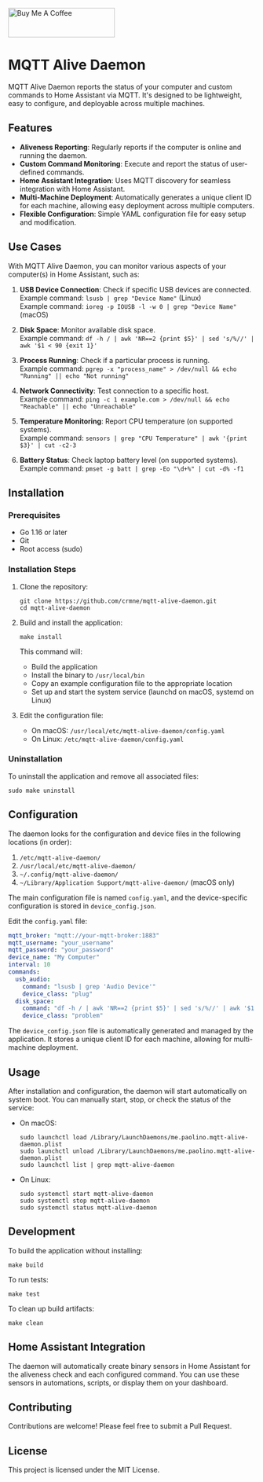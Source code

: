 <a href="https://www.buymeacoffee.com/crmne" target="_blank"><img src="https://cdn.buymeacoffee.com/buttons/v2/default-yellow.png" alt="Buy Me A Coffee" style="height: 60px !important;width: 217px !important;" ></a>

# MQTT Alive Daemon

MQTT Alive Daemon reports the status of your computer and custom commands to Home Assistant via MQTT. It's designed to be lightweight, easy to configure, and deployable across multiple machines.

## Features

- **Aliveness Reporting**: Regularly reports if the computer is online and running the daemon.
- **Custom Command Monitoring**: Execute and report the status of user-defined commands.
- **Home Assistant Integration**: Uses MQTT discovery for seamless integration with Home Assistant.
- **Multi-Machine Deployment**: Automatically generates a unique client ID for each machine, allowing easy deployment across multiple computers.
- **Flexible Configuration**: Simple YAML configuration file for easy setup and modification.

## Use Cases

With MQTT Alive Daemon, you can monitor various aspects of your computer(s) in Home Assistant, such as:

1. **USB Device Connection**: Check if specific USB devices are connected.  
   Example command: `lsusb | grep "Device Name"` (Linux)  
   Example command: `ioreg -p IOUSB -l -w 0 | grep "Device Name"` (macOS)

2. **Disk Space**: Monitor available disk space.  
   Example command: `df -h / | awk 'NR==2 {print $5}' | sed 's/%//' | awk '$1 < 90 {exit 1}'`

3. **Process Running**: Check if a particular process is running.  
   Example command: `pgrep -x "process_name" > /dev/null && echo "Running" || echo "Not running"`

4. **Network Connectivity**: Test connection to a specific host.  
   Example command: `ping -c 1 example.com > /dev/null && echo "Reachable" || echo "Unreachable"`

5. **Temperature Monitoring**: Report CPU temperature (on supported systems).  
   Example command: `sensors | grep "CPU Temperature" | awk '{print $3}' | cut -c2-3`

6. **Battery Status**: Check laptop battery level (on supported systems).  
   Example command: `pmset -g batt | grep -Eo "\d+%" | cut -d% -f1`

## Installation

### Prerequisites

- Go 1.16 or later
- Git
- Root access (sudo)

### Installation Steps

1. Clone the repository:
   ```
   git clone https://github.com/crmne/mqtt-alive-daemon.git
   cd mqtt-alive-daemon
   ```
2. Build and install the application:
   ```
   make install
   ```

   This command will:
   - Build the application
   - Install the binary to `/usr/local/bin`
   - Copy an example configuration file to the appropriate location
   - Set up and start the system service (launchd on macOS, systemd on Linux)

3. Edit the configuration file:
   - On macOS: `/usr/local/etc/mqtt-alive-daemon/config.yaml`
   - On Linux: `/etc/mqtt-alive-daemon/config.yaml`

### Uninstallation

To uninstall the application and remove all associated files:

```
sudo make uninstall
```

## Configuration

The daemon looks for the configuration and device files in the following locations (in order):

1. `/etc/mqtt-alive-daemon/`
2. `/usr/local/etc/mqtt-alive-daemon/`
3. `~/.config/mqtt-alive-daemon/`
4. `~/Library/Application Support/mqtt-alive-daemon/` (macOS only)

The main configuration file is named `config.yaml`, and the device-specific configuration is stored in `device_config.json`.

Edit the `config.yaml` file:

```yaml
mqtt_broker: "mqtt://your-mqtt-broker:1883"
mqtt_username: "your_username"
mqtt_password: "your_password"
device_name: "My Computer"
interval: 10
commands:
  usb_audio:
    command: "lsusb | grep 'Audio Device'"
    device_class: "plug"
  disk_space:
    command: "df -h / | awk 'NR==2 {print $5}' | sed 's/%//' | awk '$1 < 90 {exit 1}'"
    device_class: "problem"
```

The `device_config.json` file is automatically generated and managed by the application. It stores a unique client ID for each machine, allowing for multi-machine deployment.

## Usage

After installation and configuration, the daemon will start automatically on system boot. You can manually start, stop, or check the status of the service:

- On macOS:
  ```
  sudo launchctl load /Library/LaunchDaemons/me.paolino.mqtt-alive-daemon.plist
  sudo launchctl unload /Library/LaunchDaemons/me.paolino.mqtt-alive-daemon.plist
  sudo launchctl list | grep mqtt-alive-daemon
  ```

- On Linux:
  ```
  sudo systemctl start mqtt-alive-daemon
  sudo systemctl stop mqtt-alive-daemon
  sudo systemctl status mqtt-alive-daemon
  ```

## Development

To build the application without installing:

```
make build
```

To run tests:

```
make test
```

To clean up build artifacts:

```
make clean
```

## Home Assistant Integration

The daemon will automatically create binary sensors in Home Assistant for the aliveness check and each configured command. You can use these sensors in automations, scripts, or display them on your dashboard.

## Contributing

Contributions are welcome! Please feel free to submit a Pull Request.

## License

This project is licensed under the MIT License.
